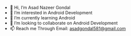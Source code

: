 - 👋 Hi, I’m Asad Nazeer Gondal
- 👀 I’m interested in Android Development
- 🌱 I’m currently learning Android
- 💞️ I’m looking to collaborate on Android Development
- 📫 Reach me Through Email: asadgondal581@gmail.com

<!---
asadgondal581/asadgondal581 is a ✨ special ✨ repository because its `README.md` (this file) appears on your GitHub profile.
You can click the Preview link to take a look at your changes.
--->
